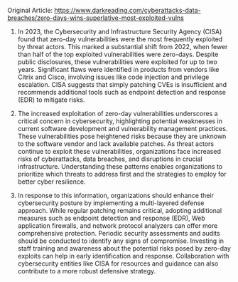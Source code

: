 Original Article: https://www.darkreading.com/cyberattacks-data-breaches/zero-days-wins-superlative-most-exploited-vulns

1) In 2023, the Cybersecurity and Infrastructure Security Agency (CISA) found that zero-day vulnerabilities were the most frequently exploited by threat actors. This marked a substantial shift from 2022, when fewer than half of the top exploited vulnerabilities were zero-days. Despite public disclosures, these vulnerabilities were exploited for up to two years. Significant flaws were identified in products from vendors like Citrix and Cisco, involving issues like code injection and privilege escalation. CISA suggests that simply patching CVEs is insufficient and recommends additional tools such as endpoint detection and response (EDR) to mitigate risks.

2) The increased exploitation of zero-day vulnerabilities underscores a critical concern in cybersecurity, highlighting potential weaknesses in current software development and vulnerability management practices. These vulnerabilities pose heightened risks because they are unknown to the software vendor and lack available patches. As threat actors continue to exploit these vulnerabilities, organizations face increased risks of cyberattacks, data breaches, and disruptions in crucial infrastructure. Understanding these patterns enables organizations to prioritize which threats to address first and the strategies to employ for better cyber resilience.

3) In response to this information, organizations should enhance their cybersecurity posture by implementing a multi-layered defense approach. While regular patching remains critical, adopting additional measures such as endpoint detection and response (EDR), Web application firewalls, and network protocol analyzers can offer more comprehensive protection. Periodic security assessments and audits should be conducted to identify any signs of compromise. Investing in staff training and awareness about the potential risks posed by zero-day exploits can help in early identification and response. Collaboration with cybersecurity entities like CISA for resources and guidance can also contribute to a more robust defensive strategy.